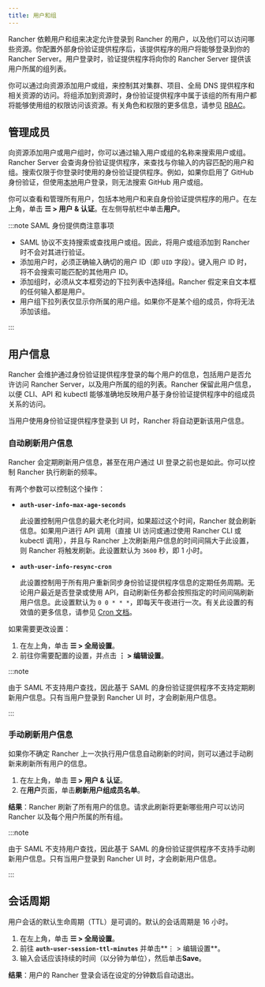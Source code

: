 ```yaml
---
title: 用户和组
---
```


Rancher 依赖用户和组来决定允许登录到 Rancher 的用户，以及他们可以访问哪些资源。你配置外部身份验证提供程序后，该提供程序的用户将能够登录到你的 Rancher Server。用户登录时，验证提供程序将向你的 Rancher Server 提供该用户所属的组列表。

你可以通过向资源添加用户或组，来控制其对集群、项目、全局 DNS 提供程序和相关资源的访问。将组添加到资源时，身份验证提供程序中属于该组的所有用户都将能够使用组的权限访问该资源。有关角色和权限的更多信息，请参见 [RBAC](../../../../pages-for-subheaders/manage-role-based-access-control-rbac.md)。

## 管理成员

向资源添加用户或用户组时，你可以通过输入用户或组的名称来搜索用户或组。Rancher Server 会查询身份验证提供程序，来查找与你输入的内容匹配的用户和组。搜索仅限于你登录时使用的身份验证提供程序。例如，如果你启用了 GitHub 身份验证，但使用[本地](create-local-users.md)用户登录，则无法搜索 GitHub 用户或组。

你可以查看和管理所有用户，包括本地用户和来自身份验证提供程序的用户。在左上角，单击 **☰ > 用户 & 认证**。在左侧导航栏中单击**用户**。

:::note SAML 身份提供商注意事项

- SAML 协议不支持搜索或查找用户或组。因此，将用户或组添加到 Rancher 时不会对其进行验证。
- 添加用户时，必须正确输入确切的用户 ID（即 `UID` 字段）。键入用户 ID 时，将不会搜索可能匹配的其他用户 ID。
- 添加组时，必须从文本框旁边的下拉列表中选择组。Rancher 假定来自文本框的任何输入都是用户。
- 用户组下拉列表仅显示你所属的用户组。如果你不是某个组的成员，你将无法添加该组。

:::

## 用户信息

Rancher 会维护通过身份验证提供程序登录的每个用户的信息，包括用户是否允许访问 Rancher Server，以及用户所属的组的列表。Rancher 保留此用户信息，以便 CLI、API 和 kubectl 能够准确地反映用户基于身份验证提供程序中的组成员关系的访问。

当用户使用身份验证提供程序登录到 UI 时，Rancher 将自动更新该用户信息。

### 自动刷新用户信息

Rancher 会定期刷新用户信息，甚至在用户通过 UI 登录之前也是如此。你可以控制 Rancher 执行刷新的频率。

有两个参数可以控制这个操作：

- **`auth-user-info-max-age-seconds`**

   此设置控制用户信息的最大老化时间，如果超过这个时间，Rancher 就会刷新信息。如果用户进行 API 调用（直接 UI 访问或通过使用 Rancher CLI 或 kubectl 调用），并且与 Rancher 上次刷新用户信息的时间间隔大于此设置，则 Rancher 将触发刷新。此设置默认为 `3600` 秒，即 1 小时。

- **`auth-user-info-resync-cron`**

   此设置控制用于所有用户重新同步身份验证提供程序信息的定期任务周期。无论用户最近是否登录或使用 API，自动刷新任务都会按照指定的时间间隔刷新用户信息。此设置默认为 `0 0 * * *`，即每天午夜进行一次。有关此设置的有效值的更多信息，请参见 [Cron 文档](https://en.wikipedia.org/wiki/Cron)。

如果需要更改设置：

1. 在左上角，单击 **☰ > 全局设置**。
1. 前往你需要配置的设置，并点击 **⋮ > 编辑设置**。

:::note

由于 SAML 不支持用户查找，因此基于 SAML 的身份验证提供程序不支持定期刷新用户信息。只有当用户登录到 Rancher UI 时，才会刷新用户信息。

:::
### 手动刷新用户信息

如果你不确定 Rancher 上一次执行用户信息自动刷新的时间，则可以通过手动刷新来刷新所有用户的信息。

1. 在左上角，单击 **☰ > 用户 & 认证**。
1. 在**用户**页面，单击**刷新用户组成员名单**。

**结果**：Rancher 刷新了所有用户的信息。请求此刷新将更新哪些用户可以访问 Rancher 以及每个用户所属的所有组。

:::note

由于 SAML 不支持用户查找，因此基于 SAML 的身份验证提供程序不支持手动刷新用户信息。只有当用户登录到 Rancher UI 时，才会刷新用户信息。

:::

## 会话周期

用户会话的默认生命周期（TTL）是可调的。默认的会话周期是 16 小时。

1. 在左上角，单击 **☰ > 全局设置**。
1. 前往 **`auth-user-session-ttl-minutes`** 并单击**⋮ > 编辑设置**。
1. 输入会话应该持续的时间（以分钟为单位），然后单击**Save**。

**结果**：用户的 Rancher 登录会话在设定的分钟数后自动退出。
